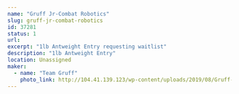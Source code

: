 ```yaml
---
name: "Gruff Jr-Combat Robotics"
slug: gruff-jr-combat-robotics
id: 37281
status: 1
url: 
excerpt: "1lb Antweight Entry requesting waitlist"
description: "1lb Antweight Entry"
location: Unassigned
maker:
  - name: "Team Gruff"
    photo_link: http://104.41.139.123/wp-content/uploads/2019/08/Gruff-Team-S2019-1024x683.jpg
---
```

